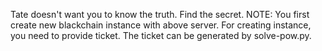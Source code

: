 Tate doesn't want you to know the truth. Find the secret.
NOTE: You first create new blackchain instance with above server. For creating instance, you need to provide ticket. The ticket can be generated by solve-pow.py.
